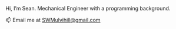  Hi, I’m Sean. Mechanical Engineer with a programming background.
 
 📫 Email me at SWMulvihill@gmail.com

<!---
swmulvihill/swmulvihill is a ✨ special ✨ repository because its `README.md` (this file) appears on your GitHub profile.
You can click the Preview link to take a look at your changes.
--->
